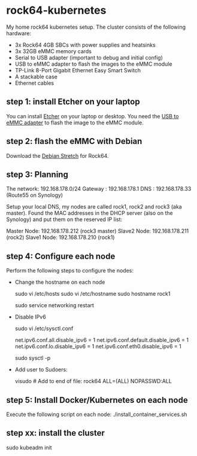 # rock64-kubernetes
My home rock64 kubernetes setup. The cluster consists of the following hardware:
* 3x Rock64 4GB SBCs with power supplies and heatsinks
* 3x 32GB eMMC memory cards
* Serial to USB adapter (important to debug and initial config)
* USB to eMMC adapter to flash the images to the eMMC module
* TP-Link 8-Port Gigabit Ethernet Easy Smart Switch
* A stackable case 
* Ethernet cables


## step 1: install Etcher on your laptop
You can install [Etcher](https://etcher.io/) on your laptop or desktop. You need the [USB to eMMC adapter](https://www.pine64.org/?product=usb-adapter-for-emmc-module) to flash the image to the eMMC module.

## step 2: flash the eMMC with Debian 
Download the [Debian Stretch](http://wiki.pine64.org/index.php/ROCK64_Software_Release#Debian_Stretch) for Rock64.

## step 3: Planning
The network: 192.168.178.0/24
Gateway    : 192.168.178.1
DNS        : 192.168.178.33 (Route55 on Synology)

Setup your local DNS, my nodes are called rock1, rock2 and rock3 (aka master).
Found the MAC addresses in the DHCP server (also on the Synology) and put them on the reserved IP list:

Master Node: 192.168.178.212 (rock3 master)
Slave2 Node: 192.168.178.211 (rock2)
Slave1 Node: 192.168.178.210 (rock1)

## step 4: Configure each node
Perform the following steps to configure the nodes:

* Change the hostname on each node

    sudo vi /etc/hosts
    sudo vi /etc/hostname
    sudo hostname rock1   

    sudo service networking restart

* Disable IPv6

    sudo vi /etc/sysctl.conf

    net.ipv6.conf.all.disable_ipv6 = 1
    net.ipv6.conf.default.disable_ipv6 = 1
    net.ipv6.conf.lo.disable_ipv6 = 1
    net.ipv6.conf.eth0.disable_ipv6 = 1
    
    sudo sysctl -p
* Add user to Sudoers:

    visudo # Add to end of file:
    rock64 ALL=(ALL) NOPASSWD:ALL
## step 5: Install Docker/Kubernetes on each node ##
Execute the following script on each node:
./install_container_services.sh

## step xx: install the cluster

sudo kubeadm init
